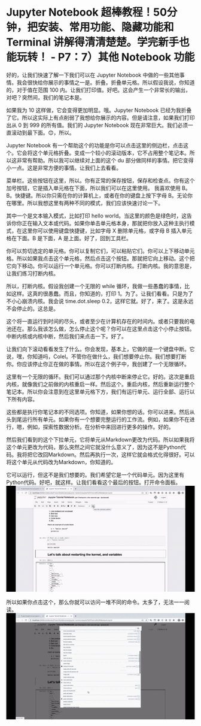 # Jupyter Notebook 超棒教程！50分钟，把安装、常用功能、隐藏功能和 Terminal 讲解得清清楚楚。学完新手也能玩转！ - P7：7）其他 Notebook 功能 

好的，让我们快速了解一下我们可以在 Jupyter Notebook 中做的一些其他事情。我会很快给你展示的事情之一是。折叠。折叠单元格。所以假设我说，你知道的，对于值在范围 100 内。让我们打印值。好吧。这会产生一个非常长的输出，对吧？突然间，我们的笔记本是。

如果我为 10 这样做，它会变得更加明显。哦。Jupyter Notebook 已经为我折叠了它。所以这实际上有点削弱了我想给你展示的内容。但是请注意，如果我们打印出从 0 到 999 的所有值。我们的 Jupyter Notebook 现在非常巨大。我们必须一直滚动到最下面。😊，所以。

Jupyter Notebook 有一个帮助这个的功能是你可以点击这里的侧边栏，点击这个。它会将这个单元格折叠。变成一个较小的滚动版本，它不占用整个笔记本。所以这非常有帮助。所以我可以继续对上面的这个 du 部分做同样的事情。把它变得小一点。这是非常方便的事情。让我们上去看看。

菜单栏。这些按钮在这里，所以。你有正常的保存按钮，保存和检查点。你有这个加号按钮，它是插入单元格在下面，所以我们可以在这里使用。 我喜欢使用 B。B。快捷键。所以你只需在你的计算机上，或者在你的键盘上按下字母 B。无论你在哪里。所以我想这里有两种不同的模式，我们应该快速讨论一下。

其中一个是文本输入模式，比如打印 hello world。当这里的颜色是绿色时，这告诉你你正在输入文本或代码。如果你单击单元格本身，那就把你放入这种主执行模式，在这里你可以使用键盘快捷键，比如字母 X 删除单元格，或字母 B 插入单元格在下面。B 是下面，A 是上面。好了，回到工具栏。

你可以剪切选定的单元格。你可以复制它们，可以粘贴它们。你可以上下移动单元格。所以如果我点击这个单元格，然后点击这个按钮。那就把它向上移动。这个把它向下移动。你可以运行一个单元格。你可以打断内核。打断内核。我的意思是，让我们练习打断内核。

所以，打断内核。假设我创建一个无限的 while 循环，我做一些愚蠢的事情，比如这样。这真的很愚蠢。而且，你知道的，打印 1。为了。让我们看看。只是为了不小心崩溃内核。我会说 time.dot.sleep 0.2，这样它就。好了，来了。这是永远不会停止的。这总是。

这个将一直运行到时间的尽头，或者至少在计算机存在的时间内。或者只要我的电池还在。那么我该怎么做，怎么停止这个呢？你可以在这里点击这个小停止按钮。中断内核或内核中断，然后我们来点击一下。好了。

让我们向下滚动看看发生了什么。你会发现，基本上，它做的是一个键盘中断。它说，嘿，你知道吗，Colel。不管你在做什么，我们想要停止你。我们想要打断你。你应该停止你正在做的事情。所以在这个例子中，我创建了一个无限循环。

这里有一个无限的循环。我们可以通过那个内核中断来停止它。好的。这次是重启内核，就像我们之前做的内核重启一样。然后这个。重启内核，然后重新运行整个笔记本。所以你会注意到在这里单元格下方，我们有运行单元、运行全部、运行以下所有内容。

这些都是执行你笔记本的不同选项。你知道，如果你想的话。你可以进来。然后从头到尾运行所有单元。如果你有一个想要完整运行的工作流。例如，如果你不在进行，嗯，例如，探索性数据分析。在分析中来回进行更多的操作。好的。

然后我们看到的这个下拉单元，它将单元从Markdown更改为代码。所以如果我将这个单元更改为代码，那么突然之间它就没什么意义了，因为这不是Python代码。我将把它改回Markdown。然后再执行一次，这样它就会格式化得很好。可以将这个单元从代码改为Markdown，你知道的。

它可以运行，但这不是我们想要的。我们希望它是一个代码单元。因为这里有Python代码。好吧，就这样。让我们看看这个最后的按钮。打开命令面板。![](img/e44354e622ed06a20148ae524ba38887_1.png)

所以如果你点击这个，那么你就可以访问一堆不同的命令。太多了，无法一一阅读。![](img/e44354e622ed06a20148ae524ba38887_3.png)
